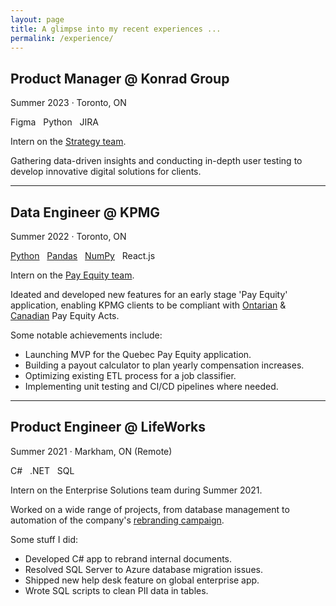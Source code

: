 ```yaml
---
layout: page
title: A glimpse into my recent experiences ...
permalink: /experience/
---
```


## Product Manager @ Konrad Group

<p class="author_title">Summer 2023  ·  Toronto, ON</p>

<div class="post-tags">
    <a>Figma</a> &nbsp;
    <a>Python</a> &nbsp;
    <a>JIRA</a> &nbsp;
</div>

Intern on the [Strategy team](https://www.konrad.com/capabilities/strategy).

Gathering data-driven insights and conducting in-depth user testing to develop innovative digital solutions for clients. 

---

## Data Engineer @ KPMG

<p class="author_title">Summer 2022  ·  Toronto, ON</p>

<div class="post-tags">
    <a href="{{site.baseurl}}/categories/#Python">Python</a> &nbsp;
    <a href="{{site.baseurl}}/categories/#Pandas">Pandas</a> &nbsp;
    <a href="{{site.baseurl}}/categories/#NumPy">NumPy</a> &nbsp;
    <a>React.js</a> &nbsp;
</div>

Intern on the [Pay Equity team](https://home.kpmg/ca/en/home/insights/2022/01/pay-equity.html).

Ideated and developed new features for an early stage 'Pay Equity' application, enabling KPMG clients to be compliant with [Ontarian](https://www.payequity.gov.on.ca/en/WhatWeDo/Pages/the_act.aspx) & [Canadian](https://www.canada.ca/en/services/jobs/workplace/human-rights/overview-pay-equity-act.html) Pay Equity Acts.

Some notable achievements include:

- Launching MVP for the Quebec Pay Equity application.
- Building a payout calculator to plan yearly compensation increases.
- Optimizing existing ETL process for a job classifier.
- Implementing unit testing and CI/CD pipelines where needed.

---

## Product Engineer @ LifeWorks

<p class="author_title">Summer 2021  ·  Markham, ON (Remote)</p>

<div class="post-tags">
    <a>C#</a> &nbsp;
    <a>.NET</a> &nbsp;
    <a>SQL</a> &nbsp;
</div>

Intern on the Enterprise Solutions team during Summer 2021.

Worked on a wide range of projects, from database management to automation of the company's [rebranding campaign](https://lifeworks.com/en/morneau-shepell-now-lifeworks).

Some stuff I did:

- Developed C# app to rebrand internal documents.
- Resolved SQL Server to Azure database migration issues.
- Shipped new help desk feature on global enterprise app.
- Wrote SQL scripts to clean PII data in tables. 